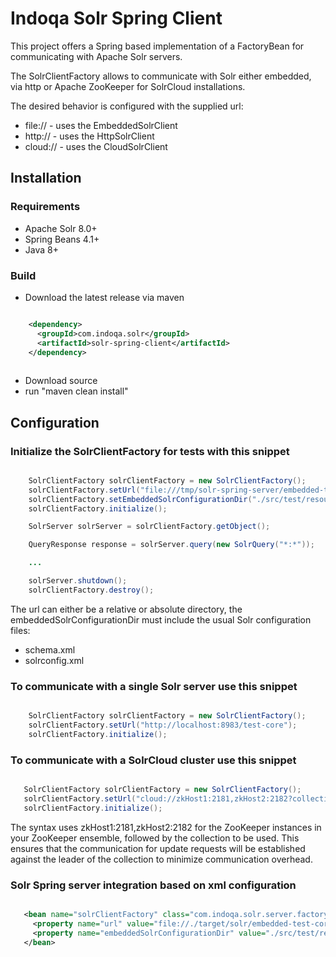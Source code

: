# Indoqa Solr Spring Client

This project offers a Spring based implementation of a FactoryBean for communicating with Apache Solr servers. 

The SolrClientFactory allows to communicate with Solr either embedded, via http or Apache ZooKeeper for SolrCloud installations.

The desired behavior is configured with the supplied url:

* file:// - uses the EmbeddedSolrClient
* http:// - uses the HttpSolrClient
* cloud:// - uses the CloudSolrClient


## Installation

### Requirements

  * Apache Solr 8.0+
  * Spring Beans 4.1+
  * Java 8+
  
### Build

  * Download the latest release via maven

```xml

    <dependency>
      <groupId>com.indoqa.solr</groupId>
      <artifactId>solr-spring-client</artifactId>
    </dependency>
    
```

  * Download source
  * run "maven clean install"

  ## Configuration

### Initialize the SolrClientFactory for tests with this snippet
```java

    SolrClientFactory solrClientFactory = new SolrClientFactory();
    solrClientFactory.setUrl("file:///tmp/solr-spring-server/embedded-test-core");
    solrClientFactory.setEmbeddedSolrConfigurationDir("./src/test/resources/solr/test-core");
    solrClientFactory.initialize();

    SolrServer solrServer = solrClientFactory.getObject();

    QueryResponse response = solrServer.query(new SolrQuery("*:*"));

    ...

    solrServer.shutdown();
    solrClientFactory.destroy();

```
The url can either be a relative or absolute directory, the embeddedSolrConfigurationDir must include the usual Solr configuration files:

* schema.xml
* solrconfig.xml

### To communicate with a single Solr server use this snippet

```java

    SolrClientFactory solrClientFactory = new SolrClientFactory();
    solrClientFactory.setUrl("http://localhost:8983/test-core");
    solrClientFactory.initialize();
```

### To communicate with a SolrCloud cluster use this snippet

 ```java

    SolrClientFactory solrClientFactory = new SolrClientFactory();
    solrClientFactory.setUrl("cloud://zkHost1:2181,zkHost2:2182?collection=test-collection");
    solrClientFactory.initialize();

```
The syntax uses zkHost1:2181,zkHost2:2182 for the ZooKeeper instances in your ZooKeeper ensemble, followed by the collection to be used. 
This ensures that the communication for update requests will be established against the leader of the collection to minimize communication overhead.

### Solr Spring server integration based on xml configuration

 ```xml

    <bean name="solrClientFactory" class="com.indoqa.solr.server.factory.SolrClientFactory">
      <property name="url" value="file://./target/solr/embedded-test-core" />
      <property name="embeddedSolrConfigurationDir" value="./src/test/resources/solr/test-core" />
    </bean>

 ```
  